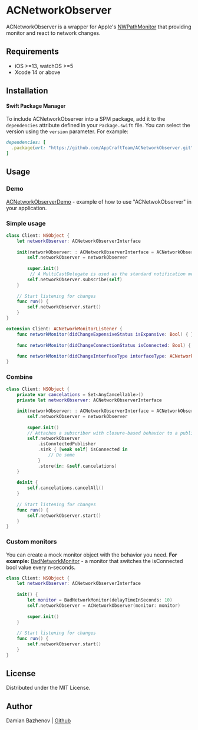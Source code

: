 # ACNetworkObserver

ACNetworkObserver is a wrapper for Apple's [NWPathMonitor] that providing monitor and react to network changes.

## Requirements
* iOS >=13, watchOS >=5
* Xcode 14 or above

## Installation
#### Swift Package Manager
To include ACNetworkObserver into a SPM package, add it to the `dependencies` attribute defined in your `Package.swift` file. You can select the version using the `version`  parameter. For example:
```ruby
dependencies: [
  .package(url: "https://github.com/AppCraftTeam/ACNetworkObserver.git", from: <version>)
]
```
## Usage
### Demo
[ACNetworkObserverDemo](/Demo) - example of how to use "ACNetwokObserver" in your application.

### Simple usage
```swift
class Client: NSObject {
    let networkObserver: ACNetworkObserverInterface
    
    init(networkObserver: : ACNetworkObserverInterface = ACNetworkObserver()) {
        self.networkObserver = networkObserver
        
        super.init()
         // A MultiCastDelegate is used as the standard notification method. 
        self.networkObserver.subscribe(self)
    }
    
    // Start listening for changes
    func run() {
        self.networkObserver.start()
    }
}

extension Client: ACNetworkMonitorListener {
    func networkMonitor(didChangeExpensiveStatus isExpansive: Bool) { }
    
    func networkMonitor(didChangeConnectionStatus isConnected: Bool) { }
    
    func networkMonitor(didChangeInterfaceType interfaceType: ACNetworkInterfaceType) { }
}
```

### Combine
```swift
class Client: NSObject {
    private var cancelations = Set<AnyCancellable>()
    private let networkObserver: ACNetworkObserverInterface

    init(networkObserver: : ACNetworkObserverInterface = ACNetworkObserver()) {
        self.networkObserver = networkObserver
        
        super.init()
        // Attaches a subscriber with closure-based behavior to a publisher
        self.networkObserver
            .isConntectedPublisher
            .sink { [weak self] isConnected in
                // Do some
            }
            .store(in: &self.cancelations)
    }
    
    deinit {
        self.cancelations.cancelAll()
    }
    
    // Start listening for changes
    func run() {
        self.networkObserver.start()
    }
}
```
### Custom monitors
You can create a mock monitor object with the behavior you need. 
**For example:**
[BadNetworkMonitor] - a monitor that switches the isConnected bool value every n-seconds.
```swift
class Client: NSObject {
    let networkObserver: ACNetworkObserverInterface
    
    init() {
        let monitor = BadNetworkMonitor(delayTimeInSeconds: 10)
        self.networkObserver = ACNetworkObserver(monitor: monitor)
        
        super.init()
    }
    
    // Start listening for changes
    func run() {
        self.networkObserver.start()
    }
}
```
## License
Distributed under the MIT License.

## Author
Damian Bazhenov | [Github][CreatorGithub]

[//]: # (Links)
   [CreatorGithub]: <https://github.com/uxn0w>
   [BadNetworkMonitor]: </Sources/Monitors/Variants/BadNetworkMonitor.swift>   
   [NWPathMonitor]: <https://developer.apple.com/documentation/network/nwpathmonitor>

